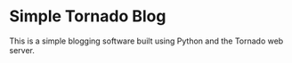 # Simple Tornado Blog

This is a simple blogging software built using Python and the Tornado web server.
